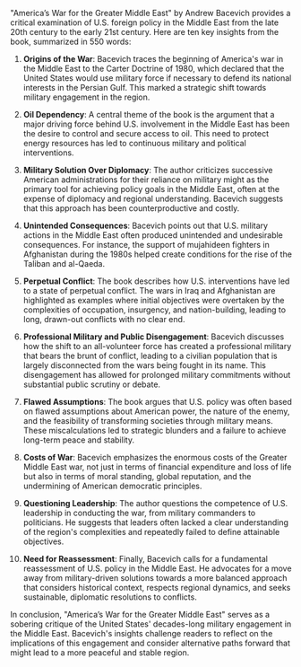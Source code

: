 "America’s War for the Greater Middle East" by Andrew Bacevich provides a critical examination of U.S. foreign policy in the Middle East from the late 20th century to the early 21st century. Here are ten key insights from the book, summarized in 550 words:

1. **Origins of the War**: Bacevich traces the beginning of America's war in the Middle East to the Carter Doctrine of 1980, which declared that the United States would use military force if necessary to defend its national interests in the Persian Gulf. This marked a strategic shift towards military engagement in the region.

2. **Oil Dependency**: A central theme of the book is the argument that a major driving force behind U.S. involvement in the Middle East has been the desire to control and secure access to oil. This need to protect energy resources has led to continuous military and political interventions.

3. **Military Solution Over Diplomacy**: The author criticizes successive American administrations for their reliance on military might as the primary tool for achieving policy goals in the Middle East, often at the expense of diplomacy and regional understanding. Bacevich suggests that this approach has been counterproductive and costly.

4. **Unintended Consequences**: Bacevich points out that U.S. military actions in the Middle East often produced unintended and undesirable consequences. For instance, the support of mujahideen fighters in Afghanistan during the 1980s helped create conditions for the rise of the Taliban and al-Qaeda.

5. **Perpetual Conflict**: The book describes how U.S. interventions have led to a state of perpetual conflict. The wars in Iraq and Afghanistan are highlighted as examples where initial objectives were overtaken by the complexities of occupation, insurgency, and nation-building, leading to long, drawn-out conflicts with no clear end.

6. **Professional Military and Public Disengagement**: Bacevich discusses how the shift to an all-volunteer force has created a professional military that bears the brunt of conflict, leading to a civilian population that is largely disconnected from the wars being fought in its name. This disengagement has allowed for prolonged military commitments without substantial public scrutiny or debate.

7. **Flawed Assumptions**: The book argues that U.S. policy was often based on flawed assumptions about American power, the nature of the enemy, and the feasibility of transforming societies through military means. These miscalculations led to strategic blunders and a failure to achieve long-term peace and stability.

8. **Costs of War**: Bacevich emphasizes the enormous costs of the Greater Middle East war, not just in terms of financial expenditure and loss of life but also in terms of moral standing, global reputation, and the undermining of American democratic principles.

9. **Questioning Leadership**: The author questions the competence of U.S. leadership in conducting the war, from military commanders to politicians. He suggests that leaders often lacked a clear understanding of the region's complexities and repeatedly failed to define attainable objectives.

10. **Need for Reassessment**: Finally, Bacevich calls for a fundamental reassessment of U.S. policy in the Middle East. He advocates for a move away from military-driven solutions towards a more balanced approach that considers historical context, respects regional dynamics, and seeks sustainable, diplomatic resolutions to conflicts.

In conclusion, "America’s War for the Greater Middle East" serves as a sobering critique of the United States' decades-long military engagement in the Middle East. Bacevich's insights challenge readers to reflect on the implications of this engagement and consider alternative paths forward that might lead to a more peaceful and stable region.